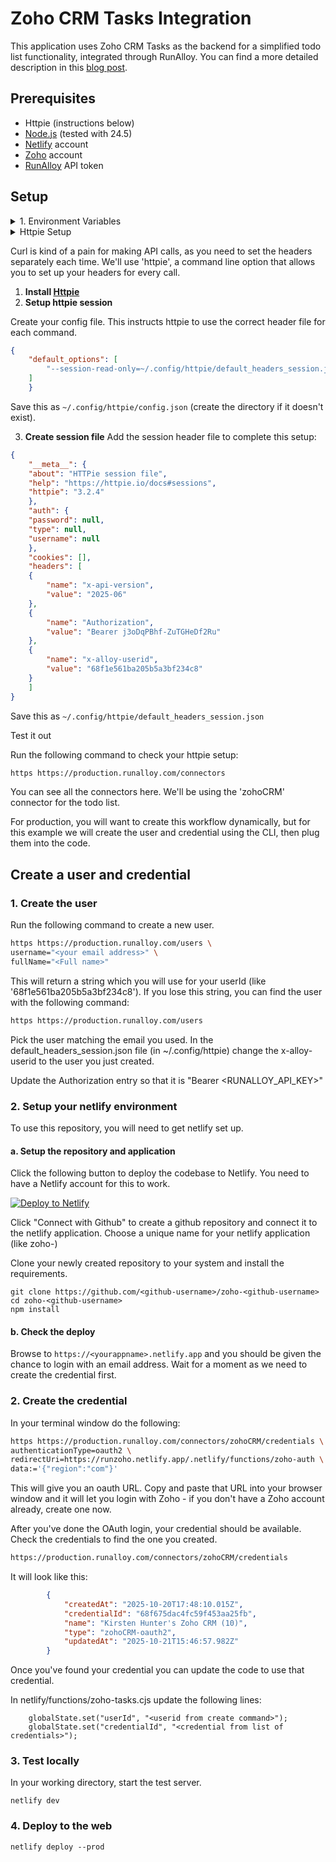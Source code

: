 # Zoho CRM Tasks Integration

This application uses Zoho CRM Tasks as the backend for a simplified todo list functionality, integrated through RunAlloy.  You can find a more detailed description in this [blog post](https://github.com/synedra/runzoho/BLOG_POST.md).

## Prerequisites
- Httpie (instructions below)
- [Node.js](https://nodejs.org) (tested with 24.5)
- [Netlify](https://netlify.com) account
- [Zoho](https://zoho.com) account
- [RunAlloy](https://runalloy.com) API token

## Setup

<details><summary>1. Environment Variables</summary>

**Get Your Credentials**

1. **RunAlloy API Key**: Get from RunAlloy dashboard → Settings → API Keys
2. **Zoho CRM Connector**: Configure the Zoho CRM connector in RunAlloy dashboard
3. **Zoho OAuth Credentials**: These are used by RunAlloy internally for the Zoho CRM connector

**Set Your Environment Variables**
Add these variables to your `.env` file:

```bash
# RunAlloy API Configuration
RUNALLOY_API_KEY=your_api_key_here
RUNALLOY_API_URL=https://production.runalloy.com

# Zoho OAuth Configuration 
ZOHO_CLIENT_ID=your_zoho_client_id
ZOHO_CLIENT_SECRET=your_zoho_client_secret
```
</details>

<details><summary>Httpie Setup</summary></summary></details>

Curl is kind of a pain for making API calls, as you need to set the headers separately each time.  We'll use 'httpie', a command line option that allows you to set up your headers for every call.

1. **Install [Httpie](https://httpie.io/cli)**
2. **Setup httpie session**

Create your config file.  This instructs httpie to use the correct header file for each command.

```json
{
	"default_options": [
	    "--session-read-only=~/.config/httpie/default_headers_session.json"
	]
    }
```

Save this as `~/.config/httpie/config.json` (create the directory if it doesn't exist).

3. **Create session file**
Add the session header file to complete this setup:

```json
{
    "__meta__": {
	"about": "HTTPie session file",
	"help": "https://httpie.io/docs#sessions",
	"httpie": "3.2.4"
    },
    "auth": {
	"password": null,
	"type": null,
	"username": null
    },
    "cookies": [],
    "headers": [
	{
	    "name": "x-api-version",
	    "value": "2025-06"
	},
	{
	    "name": "Authorization",
	    "value": "Bearer j3oDqPBhf-ZuTGHeDf2Ru"
	},
	{
	    "name": "x-alloy-userid",
	    "value": "68f1e561ba205b5a3bf234c8"
	}
    ]
}
```

Save this as `~/.config/httpie/default_headers_session.json` 

Test it out

Run the following command to check your httpie setup:

``` bash
https https://production.runalloy.com/connectors
```

You can see all the connectors here.  We'll be using the 'zohoCRM' connector for the todo list.

For production, you will want to create this workflow dynamically, but for this example we will create the user and credential using the CLI, then plug them into the code.
</details>

## Create a user and credential

### 1. Create the user
Run the following command to create a new user.
``` bash
https https://production.runalloy.com/users \
username="<your email address>" \
fullName="<Full name>"
```

This will return a string which you will use for your userId (like '68f1e561ba205b5a3bf234c8').  If you lose this string, you can find the user with the following command:

``` bash
https https://production.runalloy.com/users
```

Pick the user matching the email you used.  In the default_headers_session.json file (in ~/.config/httpie) change the x-alloy-userid to the user you just created.

Update the Authorization entry so that it is "Bearer <RUNALLOY_API_KEY>"

### 2. Setup your netlify environment

To use this repository, you will need to get netlify set up.

#### a. Setup the repository and application

Click the following button to deploy the codebase to Netlify.  You need to have a Netlify account for this to work.

[![Deploy to Netlify](https://www.netlify.com/img/deploy/button.svg)](https://app.netlify.com/start/deploy?repository=https://github.com/synedra/runzoho)

Click "Connect with Github" to create a github repository and connect it to the netlify application.  Choose a unique name for your netlify application (like zoho-<github-username>)

Clone your newly created repository to your system and install the requirements.

```
git clone https://github.com/<github-username>/zoho-<github-username>
cd zoho-<github-username>
npm install
```

#### b. Check the deploy

Browse to `https://<yourappname>.netlify.app` and you should be given the chance to login with an email address.  Wait for a moment as we need to create the credential first.

### 2. Create the credential

In your terminal window do the following:

``` bash
https https://production.runalloy.com/connectors/zohoCRM/credentials \ userId=68f1e561ba205b5a3bf234c8 \
authenticationType=oauth2 \
redirectUri=https://runzoho.netlify.app/.netlify/functions/zoho-auth \
data:='{"region":"com"}'
```

This will give you an oauth URL.  Copy and paste that URL into your browser window and it will let you login with Zoho - if you don't have a Zoho account already, create one now.

After you've done the OAuth login, your credential should be available.  Check the credentials to find the one you created.

``` bash
https://production.runalloy.com/connectors/zohoCRM/credentials
```

It will look like this:

``` json
        {
            "createdAt": "2025-10-20T17:48:10.015Z",
            "credentialId": "68f675dac4fc59f453aa25fb",
            "name": "Kirsten Hunter's Zoho CRM (10)",
            "type": "zohoCRM-oauth2",
            "updatedAt": "2025-10-21T15:46:57.982Z"
        }
```

Once you've found your credential you can update the code to use that credential.

In netlify/functions/zoho-tasks.cjs update the following lines:

```
    globalState.set("userId", "<userid from create command>");
    globalState.set("credentialId", "<credential from list of credentials>");
```

### 3. Test locally

In your working directory, start the test server.

```
netlify dev
```

### 4. Deploy to the web

```
netlify deploy --prod
```

